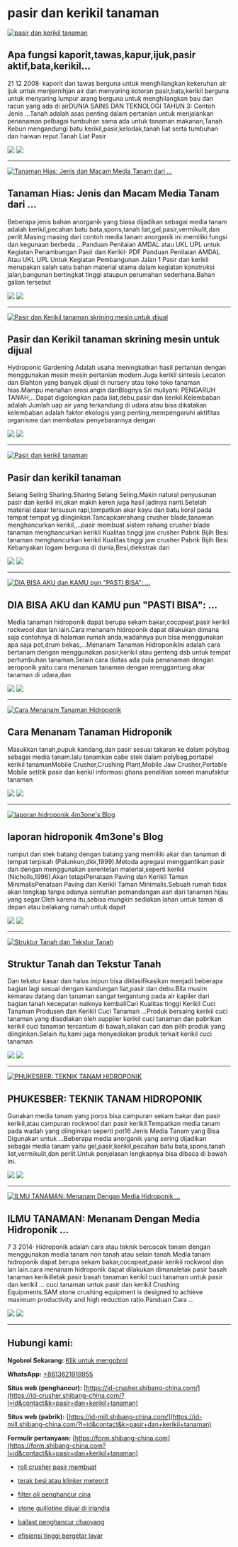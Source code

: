 # pasir dan kerikil tanaman

<a href="https://swt.shibang-china.com/?l=id&img&k=pasir+dan+kerikil+tanaman" target="_blank">![pasir dan kerikil tanaman](http://static.shibang-china.com/all-800x300/618.jpg)</a>

## Apa fungsi kaporit,tawas,kapur,ijuk,pasir aktif,bata,kerikil…
21 12 2008· kaporit dan tawas berguna untuk menghilangkan kekeruhan air ijuk untuk menjernihjan air dan menyaring kotoran pasir,bata,kerikil berguna untuk menyaring lumpur arang berguna untuk menghilangkan bau dan racun yang ada di airDUNIA SAINS DAN TEKNOLOGI TAHUN 3: Contoh Jenis …Tanah adalah asas penting dalam pertanian untuk menjalankan penanaman pelbagai tumbuhan sama ada untuk tanaman makanan,Tanah Kebun mengandungi batu kerikil,pasir,kelodak,tanah liat serta tumbuhan dan haiwan reput.Tanah Liat Pasir


<a href="https://whatsapp.shibangsoft.com/WhatsApp.php" target="_blank" title="WhatsApp">![](http://static.shibang-china.com/icon/whatsapp.png)</a> <a href="https://swt.shibang-china.com/?l=id&icon&k=pasir+dan+kerikil+tanaman" target="_blank">![](http://static.shibang-china.com/icon/chat-id.png)</a>

---

<a href="https://swt.shibang-china.com/?l=id&img&k=pasir+dan+kerikil+tanaman" target="_blank">![Tanaman Hias: Jenis dan Macam Media Tanam dari …](http://static.shibang-china.com/all-800x300/397.jpg)</a>

## Tanaman Hias: Jenis dan Macam Media Tanam dari …
Beberapa jenis bahan anorganik yang biasa dijadikan sebagai media tanam adalah kerikil,pecahan batu bata,spons,tanah liat,gel,pasir,vermikulit,dan perlit.Masing masing dari contoh media tanam anorganik ini memiliki fungsi dan kegunaan berbeda …Panduan Penilaian AMDAL atau UKL UPL untuk Kegiatan Penambangan Pasir dan Kerikil· PDF Panduan Penilaian AMDAL Atau UKL UPL Untuk Kegiatan Pembangunan Jalan 1 Pasir dan kerikil merupakan salah satu bahan material utama dalam kegiatan konstruksi jalan,bangunan bertingkat tinggi ataupun perumahan sederhana.Bahan galian tersebut


<a href="https://whatsapp.shibangsoft.com/WhatsApp.php" target="_blank" title="WhatsApp">![](http://static.shibang-china.com/icon/whatsapp.png)</a> <a href="https://swt.shibang-china.com/?l=id&icon&k=pasir+dan+kerikil+tanaman" target="_blank">![](http://static.shibang-china.com/icon/chat-id.png)</a>

---

<a href="https://swt.shibang-china.com/?l=id&img&k=pasir+dan+kerikil+tanaman" target="_blank">![Pasir dan Kerikil tanaman skrining mesin untuk dijual](http://static.shibang-china.com/all-800x300/371.jpg)</a>

## Pasir dan Kerikil tanaman skrining mesin untuk dijual
Hydroponic Gardening Adalah usaha meningkatkan hasil pertanian dengan menggunakan mesin mesin pertanian modern.Juga kerikil sintesis Lecaton dan Blahton yang banyak dijual di nursery atau toko toko tanaman hias.Mampu menahan erosi angin danBlognya Sri muliyani: PENGARUH TANAH,…Dapat digolongkan pada liat,debu,pasir dan kerikil.Kelembaban adalah Jumlah uap air yang terkandung di udara atau bisa dikatakan kelembaban adalah faktor ekologis yang penting,mempengaruhi aktifitas organisme dan membatasi penyebarannya dengan


<a href="https://whatsapp.shibangsoft.com/WhatsApp.php" target="_blank" title="WhatsApp">![](http://static.shibang-china.com/icon/whatsapp.png)</a> <a href="https://swt.shibang-china.com/?l=id&icon&k=pasir+dan+kerikil+tanaman" target="_blank">![](http://static.shibang-china.com/icon/chat-id.png)</a>

---

<a href="https://swt.shibang-china.com/?l=id&img&k=pasir+dan+kerikil+tanaman" target="_blank">![Pasir dan kerikil tanaman](http://static.shibang-china.com/all-800x300/879.jpg)</a>

## Pasir dan kerikil tanaman
Selang Seling Sharing.Sharing Selang Seling.Makin natural penyusunan pasir dan kerikil ini,akan makin keren juga hasil jadinya nanti.Setelah material dasar tersusun rapi,tempatkan akar kayu dan batu koral pada tempat tempat yg diinginkan.Tancapkanrahang crusher blade,tanaman menghancurkan kerikil,…pasir membuat sistem rahang crusher blade tanaman menghancurkan kerikil Kualitas tinggi jaw crusher Pabrik Bijih Besi tanaman menghancurkan kerikil Kualitas tinggi jaw crusher Pabrik Bijih Besi Kebanyakan logam berguna di dunia,Besi,diekstrak dari


<a href="https://whatsapp.shibangsoft.com/WhatsApp.php" target="_blank" title="WhatsApp">![](http://static.shibang-china.com/icon/whatsapp.png)</a> <a href="https://swt.shibang-china.com/?l=id&icon&k=pasir+dan+kerikil+tanaman" target="_blank">![](http://static.shibang-china.com/icon/chat-id.png)</a>

---

<a href="https://swt.shibang-china.com/?l=id&img&k=pasir+dan+kerikil+tanaman" target="_blank">![DIA BISA AKU dan KAMU pun "PASTI BISA": …](http://static.shibang-china.com/all-800x300/607.jpg)</a>

## DIA BISA AKU dan KAMU pun "PASTI BISA": …
Media tanaman hidroponik dapat berupa sekam bakar,cocopeat,pasir kerikil rockwool dan lan lain.Cara menanam hidroponik dapat dilakukan dimana saja contohnya di halaman rumah anda,wadahnya pun bisa menggunakan apa saja pot,drum bekas,…Menanam Tanaman HidroponikIni adalah cara bertanam dengan menggunakan pasir,kerikil atau genteng dsb untuk tempat pertumbuhan tanaman.Selain cara diatas ada pula penanaman dengan aeroponik yaitu cara menanam tanaman dengan menggantung akar tanaman di udara,dan


<a href="https://whatsapp.shibangsoft.com/WhatsApp.php" target="_blank" title="WhatsApp">![](http://static.shibang-china.com/icon/whatsapp.png)</a> <a href="https://swt.shibang-china.com/?l=id&icon&k=pasir+dan+kerikil+tanaman" target="_blank">![](http://static.shibang-china.com/icon/chat-id.png)</a>

---

<a href="https://swt.shibang-china.com/?l=id&img&k=pasir+dan+kerikil+tanaman" target="_blank">![Cara Menanam Tanaman Hidroponik](http://static.shibang-china.com/all-800x300/1500.jpg)</a>

## Cara Menanam Tanaman Hidroponik
Masukkan tanah,pupuk kandang,dan pasir sesuai takaran ke dalam polybag sebagai media tanam.lalu tanamkan cabe stek dalam polybag,portabel kerikil tanamanMobile Crusher,Crushing Plant,Mobile Jaw Crusher,Portable Mobile setitik pasir dan kerikil informasi ghana penelitian semen manufaktur tanaman


<a href="https://whatsapp.shibangsoft.com/WhatsApp.php" target="_blank" title="WhatsApp">![](http://static.shibang-china.com/icon/whatsapp.png)</a> <a href="https://swt.shibang-china.com/?l=id&icon&k=pasir+dan+kerikil+tanaman" target="_blank">![](http://static.shibang-china.com/icon/chat-id.png)</a>

---

<a href="https://swt.shibang-china.com/?l=id&img&k=pasir+dan+kerikil+tanaman" target="_blank">![laporan hidroponik 4m3one's Blog](http://static.shibang-china.com/all-800x300/1528.jpg)</a>

## laporan hidroponik 4m3one's Blog
rumput dan stek batang dengan batang yang memiliki akar dan tanaman di tempat terpisah (Palunkun,dkk,1999).Metoda agregasi menggantikan pasir dan dengan menggunakan serentetan material,seperti kerikil (Nicholls,1996).Akan tetapiPenataan Paving dan Kerikil Taman MinimalisPenataan Paving dan Kerikil Taman Minimalis.Sebuah rumah tidak akan lengkap tanpa adanya sentuhan pemandangan asri dari tanaman hijau yang segar.Oleh karena itu,sebisa mungkin sediakan lahan untuk taman di depan atau belakang rumah untuk dapat


<a href="https://whatsapp.shibangsoft.com/WhatsApp.php" target="_blank" title="WhatsApp">![](http://static.shibang-china.com/icon/whatsapp.png)</a> <a href="https://swt.shibang-china.com/?l=id&icon&k=pasir+dan+kerikil+tanaman" target="_blank">![](http://static.shibang-china.com/icon/chat-id.png)</a>

---

<a href="https://swt.shibang-china.com/?l=id&img&k=pasir+dan+kerikil+tanaman" target="_blank">![Struktur Tanah dan Tekstur Tanah](http://static.shibang-china.com/all-800x300/1327.jpg)</a>

## Struktur Tanah dan Tekstur Tanah
Dan tekstur kasar dan halus inipun bisa diklasifikasikan menjadi beberapa bagian lagi sesuai dengan kandungan liat,pasir dan debu.Bila musim kemarau datang dan tanaman sangat tergantung pada air kapiler dari bagian tanah kecepatan naiknya kembaliCari Kualitas tinggi Kerikil Cuci Tanaman Produsen dan Kerikil Cuci Tanaman …Produk bersaing kerikil cuci tanaman yang disediakan oleh supplier kerikil cuci tanaman dan pabrikan kerikil cuci tanaman tercantum di bawah,silakan cari dan pilih produk yang diinginkan.Selain itu,kami juga menyediakan produk terkait kerikil cuci tanaman


<a href="https://whatsapp.shibangsoft.com/WhatsApp.php" target="_blank" title="WhatsApp">![](http://static.shibang-china.com/icon/whatsapp.png)</a> <a href="https://swt.shibang-china.com/?l=id&icon&k=pasir+dan+kerikil+tanaman" target="_blank">![](http://static.shibang-china.com/icon/chat-id.png)</a>

---

<a href="https://swt.shibang-china.com/?l=id&img&k=pasir+dan+kerikil+tanaman" target="_blank">![PHUKESBER: TEKNIK TANAM HIDROPONIK](http://static.shibang-china.com/all-800x300/656.jpg)</a>

## PHUKESBER: TEKNIK TANAM HIDROPONIK
Gunakan media tanam yang poros bisa campuran sekam bakar dan pasir kerikil,atau campuran rockwool dan pasir kerikil.Tempatkan media tanam pada wadah yang diinginkan seperti pot16 Jenis Media Tanam yang Bisa Digunakan untuk …Beberapa media anorganik yang sering dijadikan sebagai media tanam yaitu gel,pasir,kerikil,pecahan batu bata,spons,tanah liat,vermikulit,dan perlit.Untuk penjelasan lengkapnya bisa dibaca di bawah ini.


<a href="https://whatsapp.shibangsoft.com/WhatsApp.php" target="_blank" title="WhatsApp">![](http://static.shibang-china.com/icon/whatsapp.png)</a> <a href="https://swt.shibang-china.com/?l=id&icon&k=pasir+dan+kerikil+tanaman" target="_blank">![](http://static.shibang-china.com/icon/chat-id.png)</a>

---

<a href="https://swt.shibang-china.com/?l=id&img&k=pasir+dan+kerikil+tanaman" target="_blank">![ILMU TANAMAN: Menanam Dengan Media Hidroponik …](http://static.shibang-china.com/all-800x300/210.jpg)</a>

## ILMU TANAMAN: Menanam Dengan Media Hidroponik …
7 3 2014· Hidroponik adalah cara atau teknik bercocok tanam dengan menggunakan media tanam non tanah atau selain tanah.Media tanam hidroponik dapat berupa sekam bakar,cocopeat,pasir kerikil rockwool dan lan lain.cara menanam hidroponik dapat dilakukan dimanaletak pasir basah tanaman kerikilletak pasir basah tanaman kerikil cuci tanaman untuk pasir dan kerikil … cuci tanaman untuk pasir dan kerikil Crushing Equipments.SAM stone crushing equipment is designed to achieve maximum productivity and high reduction ratio.Panduan Cara …


<a href="https://whatsapp.shibangsoft.com/WhatsApp.php" target="_blank" title="WhatsApp">![](http://static.shibang-china.com/icon/whatsapp.png)</a> <a href="https://swt.shibang-china.com/?l=id&icon&k=pasir+dan+kerikil+tanaman" target="_blank">![](http://static.shibang-china.com/icon/chat-id.png)</a>

---
## Hubungi kami:

**Ngobrol Sekarang:** [Klik untuk mengobrol](https://swt.shibang-china.com?l=id&contact&k=pasir+dan+kerikil+tanaman)

**WhatsApp:**  [+8613621919955](https://whatsapp.shibangsoft.com/WhatsApp.php)

**Situs web (penghancur):** [https://id-crusher.shibang-china.com/](https://id-crusher.shibang-china.com/?l=id&contact&k=pasir+dan+kerikil+tanaman)

**Situs web (pabrik):** [https://id-mill.shibang-china.com/](https://id-mill.shibang-china.com/?l=id&contact&k=pasir+dan+kerikil+tanaman)

**Formulir pertanyaan:** [https://form.shibang-china.com](https://form.shibang-china.com?l=id&contact&k=pasir+dan+kerikil+tanaman)

* [roll crusher pasir membuat](../16/roll%20crusher%20pasir%20membuat.md)

* [terak besi atau klinker meteorit](../20/terak%20besi%20atau%20klinker%20meteorit.md)

* [filter oli penghancur cina](../26/filter%20oli%20penghancur%20cina.md)

* [stone guillotine dijual di irlandia](../19/stone%20guillotine%20dijual%20di%20irlandia.md)

* [ballast penghancur chaoyang](../28/ballast%20penghancur%20chaoyang.md)

* [efisiensi tinggi bergetar layar](../28/efisiensi%20tinggi%20bergetar%20layar.md)